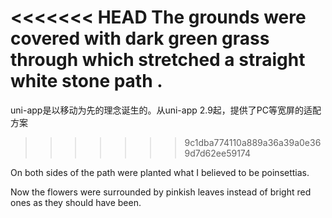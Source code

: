 <<<<<<< HEAD
The grounds were covered with dark green grass through which stretched a straight white stone path .
=======
uni-app是以移动为先的理念诞生的。从uni-app 2.9起，提供了PC等宽屏的适配方案
>>>>>>> 9c1dba774110a889a36a39a0e369d7d62ee59174

On both sides of the path were planted what I believed to be poinsettias.

Now the flowers were surrounded by pinkish leaves instead of bright red ones as they should have been.